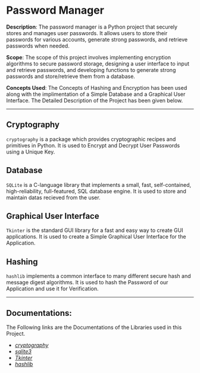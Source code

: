 # **Password Manager**

**Description**: The password manager is a Python project that securely stores and manages user passwords. It allows users to store their passwords for various accounts, generate strong passwords, and retrieve passwords when needed.

**Scope**: The scope of this project involves implementing encryption algorithms to secure password storage, designing a user interface to input and retrieve passwords, and developing functions to generate strong passwords and store/retrieve them from a database.

**Concepts Used**: The Concepts of Hashing and Encryption has been used along with the implimentation of a Simple Database and a Graphical User Interface. The Detailed Description of the Project has been given below.

---

## Cryptography

`cryptography` is a package which provides cryptographic recipes and primitives in Python. It is used to Encrypt and Decrypt User Passwords using a Unique Key.


## Database

`SQLite` is a C-language library that implements a small, fast, self-contained, high-reliability, full-featured, SQL database engine. It is used to store and maintain datas recieved from the user.


## Graphical User Interface

`Tkinter` is the standard GUI library for a fast and easy way to create GUI applications. It is used to create a Simple Graphical User Interface for the Application.

## Hashing

`hashlib` implements a common interface to many different secure hash and message digest algorithms. It is used to hash the Password of our Application and use it for Verification.



---

## Documentations: 

The Following links are the Documentations of the Libraries used in this Project.

- [*cryptography*](https://cryptography.io/en/latest/)
- [*sqlite3*](https://docs.python.org/3/library/sqlite3.html)
- [*Tkinter*](https://docs.python.org/3/library/tkinter.html)
- [*hashlib*](https://docs.python.org/3/library/hashlib.html#)